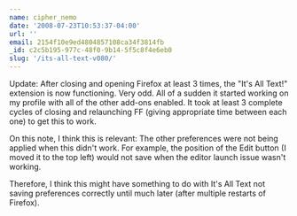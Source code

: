 ```yaml
---
name: cipher_nemo
date: '2008-07-23T10:53:37-04:00'
url: ''
email: 2154f10e9ed4804857108ca34f3814fb
_id: c2c5b195-977c-48f0-9b14-5f5c8f4e6eb0
slug: '/its-all-text-v080/'
---
```


Update: After closing and opening Firefox at least 3 times, the "It's All
Text!" extension is now functioning. Very odd. All of a sudden it started
working on my profile with all of the other add-ons enabled. It took at least
3 complete cycles of closing and relaunching FF (giving appropriate time
between each one) to get this to work.

On this note, I think this is relevant: The other preferences were not being
applied when this didn't work. For example, the position of the Edit button (I
moved it to the top left) would not save when the editor launch issue wasn't
working.

Therefore, I think this might have something to do with It's All Text not
saving preferences correctly until much later (after multiple restarts of
Firefox).
